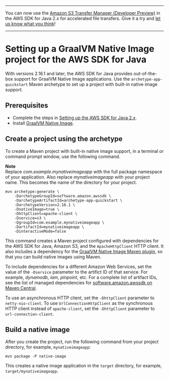 --------

You can now use the [Amazon S3 Transfer Manager \(Developer Preview\)](https://bit.ly/2WQebiP) in the AWS SDK for Java 2\.x for accelerated file transfers\. Give it a try and [let us know what you think](https://bit.ly/3zT1YYM)\!

--------

# Setting up a GraalVM Native Image project for the AWS SDK for Java<a name="setup-project-graalvm"></a>

With versions 2\.16\.1 and later, the AWS SDK for Java provides out\-of\-the\-box support for GraalVM Native Image applications\. Use the `archetype-app-quickstart` Maven archetype to set up a project with built\-in native image support\.

## Prerequisites<a name="setup-graalvmnativeimage-prereq"></a>
+ Complete the steps in [Setting up the AWS SDK for Java 2\.x](setup.md)\.
+ Install [GraalVM Native Image](https://www.graalvm.org/reference-manual/native-image/#install-native-image)\.

## Create a project using the archetype<a name="setup-graalvmnativeimage-project"></a>

To create a Maven project with built\-in native image support, in a terminal or command prompt window, use the following command\.

**Note**  
Replace *com\.example\.mynativeimageapp* with the full package namespace of your application\. Also replace *mynativeimageapp* with your project name\. This becomes the name of the directory for your project\.

```
mvn archetype:generate \
    -DarchetypeGroupId=software.amazon.awssdk \
    -DarchetypeArtifactId=archetype-app-quickstart \
    -DarchetypeVersion=2.16.1 \
    -DnativeImage=true \
    -DhttpClient=apache-client \
    -Dservice=s3 \
    -DgroupId=com.example.mynativeimageapp \
    -DartifactId=mynativeimageapp \
    -DinteractiveMode=false
```

This command creates a Maven project configured with dependencies for the AWS SDK for Java, Amazon S3, and the `ApacheHttpClient` HTTP client\. It also includes a dependency for the [GraalVM Native Image Maven plugin](https://www.graalvm.org/reference-manual/native-image/NativeImageMavenPlugin/), so that you can build native images using Maven\.

To include dependencies for a different Amazon Web Services, set the value of the `-Dservice` parameter to the artifict ID of that service\. For example, *dynamodb*, *iam*, *pinpoint*, etc\. For a complete list of artifact IDs, see the list of managed dependencies for [software\.amazon\.awssdk on Maven Central](https://mvnrepository.com/artifact/software.amazon.awssdk/bom/latest)\.

To use an asynchronous HTTP client, set the `-DhttpClient` parameter to `netty-nio-client`\. To use `UrlConnectionHttpClient` as the synchronous HTTP client instead of `apache-client`, set the `-DhttpClient` parameter to `url-connection-client`\.

## Build a native image<a name="build-graalvmnativeimage-project"></a>

After you create the project, run the following command from your project directory, for example, `mynativeimageapp`:

```
mvn package -P native-image
```

This creates a native image application in the `target` directory, for example, `target/mynativeimageapp`\.